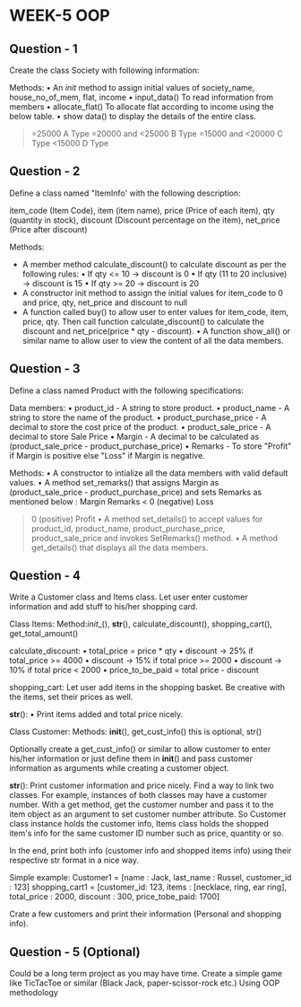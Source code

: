 # WEEK-5 OOP

## Question - 1
Create the class Society with following information:

Methods:
• An _init_ method to assign initial values of society_name, house_no_of_mem, flat, income
• input_data() To read information from members
• allocate_flat() To allocate flat according to income using the below table.
• show data() to display the details of the entire class.
> =25000                A Type
> =20000 and <25000     B Type
>=15000 and <20000      C Type
<15000                  D Type

## Question - 2
Define a class named "ItemInfo' with the following description:

item_code (Item Code), item (item name), price (Price of each item), qty (quantity in stock), 
discount (Discount percentage on the item), net_price (Price after discount)

Methods:
- A member method calculate_discount() to calculate discount as per the following rules:
• If qty <= 10 -> discount is 0
• If qty (11 to 20 inclusive) -> discount is 15
• If qty >= 20 -> discount is 20 
- A constructor init method to assign the initial values for item_code to 0 and price, qty, net_price and
discount to null 
- A function called buy() to allow user to enter values for item_code, item, price, qty. Then call function
calculate_discount() to calculate the discount and net_price(price * qty - discount).
• A function show_all() or similar name to allow user to view the content of all the data members.

## Question - 3
Define a class named Product with the following specifications:

Data members:
• product_id - A string to store product.
• product_name - A string to store the name of the product.
• product_purchase_price - A decimal to store the cost price of the product.
• product_sale_price - A decimal to store Sale Price 
• Margin - A decimal to be calculated as (product_sale_price - product_purchase_price)
• Remarks - To store "Profit" if Margin is positive else "Loss" if Margin is negative.

Methods:
• A constructor to intialize all the data members with valid default values.
• A method set_remarks() that assigns Margin as (product_sale_price - product_purchase_price) and sets
Remarks as mentioned below :
Margin         Remarks
< 0 (negative)   Loss
> 0 (positive)   Profit
• A method set_details() to accept values for product_id, product_name, product_purchase_price,
product_sale_price and invokes SetRemarks() method.
• A method get_details() that displays all the data members.

## Question - 4

Write a Customer class and Items class. Let user enter customer information and add stuff to his/her shopping card.

Class Items: Method:_init__(), __str__(), calculate_discount(), shopping_cart(), get_total_amount()

calculate_discount:
• total_price = price * qty
• discount -> 25% if total_price >= 4000
• discount -> 15% if total price >= 2000
• discount -> 10% if total price < 2000
• price_to_be_paid = total price - discount

shopping_cart:
Let user add items in the shopping basket. Be creative with the items, set their prices as well.

__str__():
• Print items added and total price nicely. 

Class Customer: Methods: __init__(), get_cust_info() this is optional, str()

Optionally create a get_cust_info() or similar to allow customer to enter his/her information or just define them in
__init__() and pass customer information as arguments while creating a customer object.

__str__(): Print customer information and price nicely. Find a way to link two classes. 
For example, instances of both classes may have a customer number. With a get method, 
get the customer number and pass it to the item object as an argument to set customer 
number attribute. So Customer class instance holds the customer info, Items class holds the
shopped item's info for the same customer ID number such as price, quantity or so. 

In the end, print both info (customer info and shopped items info) using their respective str format in a nice
way.

Simple example:
Customer1 = [name : Jack, last_name : Russel, customer_id : 123]
shopping_cart1 = [customer_id: 123, items : [necklace, ring, ear ring], total_price : 2000, discount : 300,
price_tobe_paid: 1700]

Crate a few customers and print their information (Personal and shopping info).

## Question - 5 (Optional)

Could be a long term project as you may have time.
Create a simple game like TicTacToe or similar (Black Jack, paper-scissor-rock etc.)
Using OOP methodology
